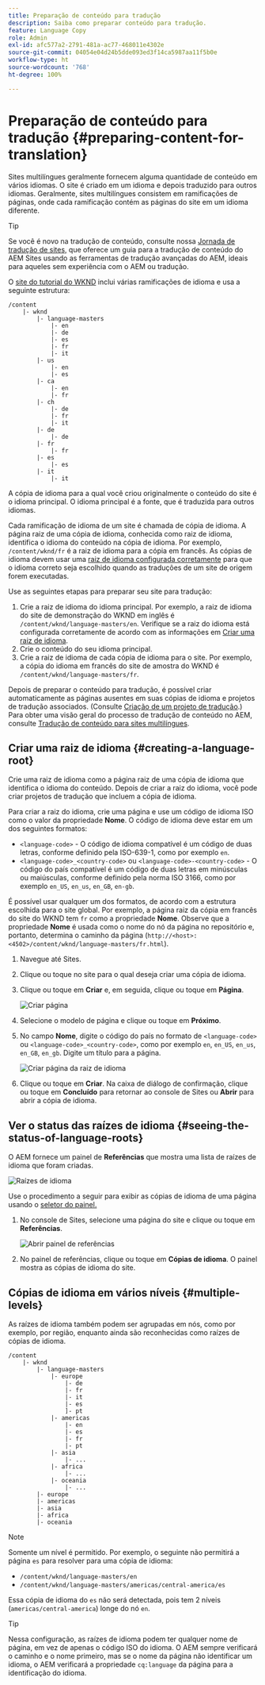 ```yaml
---
title: Preparação de conteúdo para tradução
description: Saiba como preparar conteúdo para tradução.
feature: Language Copy
role: Admin
exl-id: afc577a2-2791-481a-ac77-468011e4302e
source-git-commit: 04054e04d24b5dde093ed3f14ca5987aa11f5b0e
workflow-type: ht
source-wordcount: '768'
ht-degree: 100%

---
```


# Preparação de conteúdo para tradução {#preparing-content-for-translation}

Sites multilíngues geralmente fornecem alguma quantidade de conteúdo em vários idiomas. O site é criado em um idioma e depois traduzido para outros idiomas. Geralmente, sites multilíngues consistem em ramificações de páginas, onde cada ramificação contém as páginas do site em um idioma diferente.

>[!TIP]
>
>Se você é novo na tradução de conteúdo, consulte nossa [Jornada de tradução de sites,](/help/journey-sites/translation/overview.md) que oferece um guia para a tradução de conteúdo do AEM Sites usando as ferramentas de tradução avançadas do AEM, ideais para aqueles sem experiência com o AEM ou tradução.

O [site do tutorial do WKND](/help/implementing/developing/introduction/develop-wknd-tutorial.md) inclui várias ramificações de idioma e usa a seguinte estrutura:

```text
/content
    |- wknd
        |- language-masters
            |- en
            |- de
            |- es
            |- fr
            |- it
        |- us
            |- en
            |- es
        |- ca
            |- en
            |- fr
        |- ch
            |- de
            |- fr
            |- it
        |- de
            |- de
        |- fr
            |- fr
        |- es
            |- es
        |- it
            |- it
```

A cópia de idioma para a qual você criou originalmente o conteúdo do site é o idioma principal. O idioma principal é a fonte, que é traduzida para outros idiomas.

Cada ramificação de idioma de um site é chamada de cópia de idioma. A página raiz de uma cópia de idioma, conhecida como raiz de idioma, identifica o idioma do conteúdo na cópia de idioma. Por exemplo, `/content/wknd/fr` é a raiz de idioma para a cópia em francês. As cópias de idioma devem usar uma [raiz de idioma configurada corretamente](preparation.md#creating-a-language-root) para que o idioma correto seja escolhido quando as traduções de um site de origem forem executadas.

Use as seguintes etapas para preparar seu site para tradução:

1. Crie a raiz de idioma do idioma principal. Por exemplo, a raiz de idioma do site de demonstração do WKND em inglês é `/content/wknd/language-masters/en`. Verifique se a raiz do idioma está configurada corretamente de acordo com as informações em [Criar uma raiz de idioma](preparation.md#creating-a-language-root).
1. Crie o conteúdo do seu idioma principal.
1. Crie a raiz de idioma de cada cópia de idioma para o site. Por exemplo, a cópia do idioma em francês do site de amostra do WKND é `/content/wknd/language-masters/fr`.

Depois de preparar o conteúdo para tradução, é possível criar automaticamente as páginas ausentes em suas cópias de idioma e projetos de tradução associados. (Consulte [Criação de um projeto de tradução](managing-projects.md).) Para obter uma visão geral do processo de tradução de conteúdo no AEM, consulte [Tradução de conteúdo para sites multilíngues](overview.md).

## Criar uma raiz de idioma {#creating-a-language-root}

Crie uma raiz de idioma como a página raiz de uma cópia de idioma que identifica o idioma do conteúdo. Depois de criar a raiz do idioma, você pode criar projetos de tradução que incluem a cópia de idioma.

Para criar a raiz do idioma, crie uma página e use um código de idioma ISO como o valor da propriedade **Nome**. O código de idioma deve estar em um dos seguintes formatos:

* `<language-code>` - O código de idioma compatível é um código de duas letras, conforme definido pela ISO-639-1, como por exemplo `en`.
* `<language-code>_<country-code>` ou `<language-code>-<country-code>` - O código do país compatível é um código de duas letras em minúsculas ou maiúsculas, conforme definido pela norma ISO 3166, como por exemplo `en_US`, `en_us`, `en_GB`, `en-gb`.

É possível usar qualquer um dos formatos, de acordo com a estrutura escolhida para o site global.  Por exemplo, a página raiz da cópia em francês do site do WKND tem `fr` como a propriedade **Nome**. Observe que a propriedade **Nome** é usada como o nome do nó da página no repositório e, portanto, determina o caminho da página (`http://<host>:<4502>/content/wknd/language-masters/fr.html`).

1. Navegue até Sites.
1. Clique ou toque no site para o qual deseja criar uma cópia de idioma.
1. Clique ou toque em **Criar** e, em seguida, clique ou toque em **Página**.

   ![Criar página](../assets/create-page.png)

1. Selecione o modelo de página e clique ou toque em **Próximo**.
1. No campo **Nome**, digite o código do país no formato de `<language-code>` ou `<language-code>_<country-code>`, como por exemplo `en`, `en_US`, `en_us`, `en_GB`, `en_gb`. Digite um título para a página.

   ![Criar página da raiz de idioma](../assets/create-language-root.png)

1. Clique ou toque em **Criar**. Na caixa de diálogo de confirmação, clique ou toque em **Concluído** para retornar ao console de Sites ou **Abrir** para abrir a cópia de idioma.

## Ver o status das raízes de idioma {#seeing-the-status-of-language-roots}

O AEM fornece um painel de **Referências** que mostra uma lista de raízes de idioma que foram criadas.

![Raízes de idioma](../assets/language-roots.png)

Use o procedimento a seguir para exibir as cópias de idioma de uma página usando o [seletor do painel.](/help/sites-cloud/authoring/getting-started/basic-handling.md#rail-selector)

1. No console de Sites, selecione uma página do site e clique ou toque em **Referências**.

   ![Abrir painel de referências](../assets/opening-references-rail.png)

1. No painel de referências, clique ou toque em **Cópias de idioma**. O painel mostra as cópias de idioma do site.

## Cópias de idioma em vários níveis {#multiple-levels}

As raízes de idioma também podem ser agrupadas em nós, como por exemplo, por região, enquanto ainda são reconhecidas como raízes de cópias de idioma.

```text
/content
    |- wknd
        |- language-masters
            |- europe
                |- de
                |- fr
                |- it
                |- es
                ]- pt
            |- americas
                |- en
                |- es
                |- fr
                |- pt
            |- asia
                |- ...
            |- africa
                |- ...
            |- oceania
                |- ...
        |- europe
        |- americas
        |- asia
        |- africa
        |- oceania            
```

>[!NOTE]
>
>Somente um nível é permitido. Por exemplo, o seguinte não permitirá a página `es` para resolver para uma cópia de idioma:
>
>* `/content/wknd/language-masters/en`
>* `/content/wknd/language-masters/americas/central-america/es`
>
> Essa cópia de idioma do `es` não será detectada, pois tem 2 níveis (`americas/central-america`) longe do nó `en`.

>[!TIP]
>
>Nessa configuração, as raízes de idioma podem ter qualquer nome de página, em vez de apenas o código ISO do idioma. O AEM sempre verificará o caminho e o nome primeiro, mas se o nome da página não identificar um idioma, o AEM verificará a propriedade `cq:language` da página para a identificação do idioma.
